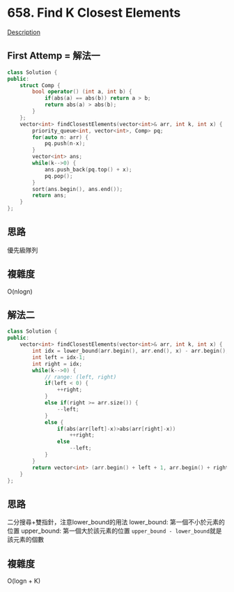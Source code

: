 # 658. Find K Closest Elements 

[Description](https://leetcode.com/problems/find-k-closest-elements/description/)

## First Attemp = 解法一
```C++
class Solution {
public:
    struct Comp {
        bool operator() (int a, int b) {
            if(abs(a) == abs(b)) return a > b;
            return abs(a) > abs(b);
        }
    };
    vector<int> findClosestElements(vector<int>& arr, int k, int x) {
        priority_queue<int, vector<int>, Comp> pq;
        for(auto n: arr) {
            pq.push(n-x);
        }
        vector<int> ans;
        while(k-->0) {
            ans.push_back(pq.top() + x);
            pq.pop();
        }
        sort(ans.begin(), ans.end());
        return ans;
    }
};
```

## 思路
優先級隊列

## 複雜度
O(nlogn)

## 解法二
```C++
class Solution {
public:
    vector<int> findClosestElements(vector<int>& arr, int k, int x) {
        int idx = lower_bound(arr.begin(), arr.end(), x) - arr.begin();
        int left = idx-1;
        int right = idx;
        while(k-->0) {
            // range: (left, right)
            if(left < 0) {
                ++right;
            }
            else if(right >= arr.size()) {
                --left;
            }
            else {
                if(abs(arr[left]-x)>abs(arr[right]-x))
                    ++right;
                else 
                    --left;
            }
        }
        return vector<int> (arr.begin() + left + 1, arr.begin() + right);
    }
};
```
## 思路
二分搜尋+雙指針，注意lower_bound的用法
lower_bound: 第一個不小於元素的位置
upper_bound: 第一個大於該元素的位置
`upper_bound - lower_bound`就是該元素的個數

## 複雜度
O(logn + K)